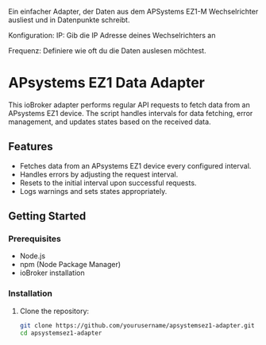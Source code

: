 Ein einfacher Adapter, der Daten aus dem APSystems EZ1-M Wechselrichter ausliest und in Datenpunkte schreibt.

Konfiguration: 
IP: Gib die IP Adresse deines Wechselrichters an

Frequenz: Definiere wie oft du die Daten auslesen möchtest.

# APsystems EZ1 Data Adapter

This ioBroker adapter performs regular API requests to fetch data from an APsystems EZ1 device. The script handles intervals for data fetching, error management, and updates states based on the received data.

## Features

- Fetches data from an APsystems EZ1 device every configured interval.
- Handles errors by adjusting the request interval.
- Resets to the initial interval upon successful requests.
- Logs warnings and sets states appropriately.

## Getting Started

### Prerequisites

- Node.js
- npm (Node Package Manager)
- ioBroker installation

### Installation

1. Clone the repository:

   ```bash
   git clone https://github.com/yourusername/apsystemsez1-adapter.git
   cd apsystemsez1-adapter